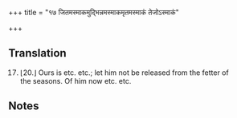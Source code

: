 +++
title = "१७ जितमस्माकमुद्भिन्नमस्माकमृतमस्माकं तेजोऽस्माकं"

+++
## Translation
17. ⌊20.⌋ Ours is etc. etc.; let him not be released from the fetter of  
the seasons. Of him now etc. etc.

## Notes

